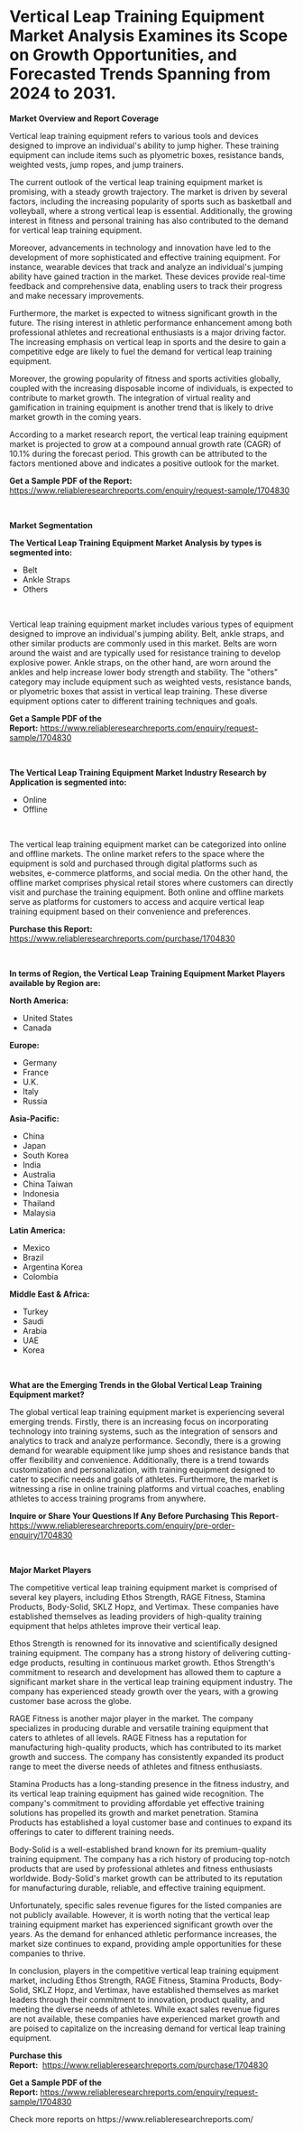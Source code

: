 <p><h1>Vertical Leap Training Equipment Market Analysis Examines its Scope on Growth Opportunities, and Forecasted Trends Spanning from 2024 to 2031.</h1></p><p><strong>Market Overview and Report Coverage</strong></p>
<p><p>Vertical leap training equipment refers to various tools and devices designed to improve an individual's ability to jump higher. These training equipment can include items such as plyometric boxes, resistance bands, weighted vests, jump ropes, and jump trainers.</p><p>The current outlook of the vertical leap training equipment market is promising, with a steady growth trajectory. The market is driven by several factors, including the increasing popularity of sports such as basketball and volleyball, where a strong vertical leap is essential. Additionally, the growing interest in fitness and personal training has also contributed to the demand for vertical leap training equipment.</p><p>Moreover, advancements in technology and innovation have led to the development of more sophisticated and effective training equipment. For instance, wearable devices that track and analyze an individual's jumping ability have gained traction in the market. These devices provide real-time feedback and comprehensive data, enabling users to track their progress and make necessary improvements.</p><p>Furthermore, the market is expected to witness significant growth in the future. The rising interest in athletic performance enhancement among both professional athletes and recreational enthusiasts is a major driving factor. The increasing emphasis on vertical leap in sports and the desire to gain a competitive edge are likely to fuel the demand for vertical leap training equipment.</p><p>Moreover, the growing popularity of fitness and sports activities globally, coupled with the increasing disposable income of individuals, is expected to contribute to market growth. The integration of virtual reality and gamification in training equipment is another trend that is likely to drive market growth in the coming years.</p><p>According to a market research report, the vertical leap training equipment market is projected to grow at a compound annual growth rate (CAGR) of 10.1% during the forecast period. This growth can be attributed to the factors mentioned above and indicates a positive outlook for the market.</p></p>
<p><strong>Get a Sample PDF of the Report:</strong> <a href="https://www.reliableresearchreports.com/enquiry/request-sample/1704830">https://www.reliableresearchreports.com/enquiry/request-sample/1704830</a></p>
<p>&nbsp;</p>
<p><strong>Market Segmentation</strong></p>
<p><strong>The Vertical Leap Training Equipment Market Analysis by types is segmented into:</strong></p>
<p><ul><li>Belt</li><li>Ankle Straps</li><li>Others</li></ul></p>
<p>&nbsp;</p>
<p><p>Vertical leap training equipment market includes various types of equipment designed to improve an individual's jumping ability. Belt, ankle straps, and other similar products are commonly used in this market. Belts are worn around the waist and are typically used for resistance training to develop explosive power. Ankle straps, on the other hand, are worn around the ankles and help increase lower body strength and stability. The "others" category may include equipment such as weighted vests, resistance bands, or plyometric boxes that assist in vertical leap training. These diverse equipment options cater to different training techniques and goals.</p></p>
<p><strong>Get a Sample PDF of the Report:</strong>&nbsp;<a href="https://www.reliableresearchreports.com/enquiry/request-sample/1704830">https://www.reliableresearchreports.com/enquiry/request-sample/1704830</a></p>
<p>&nbsp;</p>
<p><strong>The Vertical Leap Training Equipment Market Industry Research by Application is segmented into:</strong></p>
<p><ul><li>Online</li><li>Offline</li></ul></p>
<p>&nbsp;</p>
<p><p>The vertical leap training equipment market can be categorized into online and offline markets. The online market refers to the space where the equipment is sold and purchased through digital platforms such as websites, e-commerce platforms, and social media. On the other hand, the offline market comprises physical retail stores where customers can directly visit and purchase the training equipment. Both online and offline markets serve as platforms for customers to access and acquire vertical leap training equipment based on their convenience and preferences.</p></p>
<p><strong>Purchase this Report:</strong>&nbsp; <a href="https://www.reliableresearchreports.com/purchase/1704830">https://www.reliableresearchreports.com/purchase/1704830</a></p>
<p>&nbsp;</p>
<p><strong>In terms of Region, the Vertical Leap Training Equipment Market Players available by Region are:</strong></p>
<p>
    <p> <strong> North America: </strong>
        <ul>
            <li>United States</li>
            <li>Canada</li>
        </ul>
        </p> 
    <p> <strong> Europe: </strong>
        <ul>
            <li>Germany</li>
            <li>France</li>
            <li>U.K.</li>
            <li>Italy</li>
            <li>Russia</li>
        </ul>
        </p> 
    <p> <strong> Asia-Pacific: </strong>
        <ul>
            <li>China</li>
            <li>Japan</li>
            <li>South Korea</li>
            <li>India</li>
            <li>Australia</li>
            <li>China Taiwan</li>
            <li>Indonesia</li>
            <li>Thailand</li>
            <li>Malaysia</li>
        </ul>
        </p> 
    <p> <strong> Latin America: </strong>
        <ul>
            <li>Mexico</li>
            <li>Brazil</li>
            <li>Argentina Korea</li>
            <li>Colombia</li>
        </ul>
        </p> 
    <p> <strong> Middle East & Africa: </strong>
        <ul>
            <li>Turkey</li>
            <li>Saudi</li>
            <li>Arabia</li>
            <li>UAE</li>
            <li>Korea</li>
        </ul>
    </p>
    </p>
<p>&nbsp;</p>
<p><strong>What are the Emerging Trends in the Global Vertical Leap Training Equipment market?</strong></p>
<p><p>The global vertical leap training equipment market is experiencing several emerging trends. Firstly, there is an increasing focus on incorporating technology into training systems, such as the integration of sensors and analytics to track and analyze performance. Secondly, there is a growing demand for wearable equipment like jump shoes and resistance bands that offer flexibility and convenience. Additionally, there is a trend towards customization and personalization, with training equipment designed to cater to specific needs and goals of athletes. Furthermore, the market is witnessing a rise in online training platforms and virtual coaches, enabling athletes to access training programs from anywhere.</p></p>
<p><strong>Inquire or Share Your Questions If Any Before Purchasing This Report</strong>- <a href="https://www.reliableresearchreports.com/enquiry/pre-order-enquiry/1704830">https://www.reliableresearchreports.com/enquiry/pre-order-enquiry/1704830</a></p>
<p>&nbsp;</p>
<p><strong>Major Market Players</strong></p>
<p><p>The competitive vertical leap training equipment market is comprised of several key players, including Ethos Strength, RAGE Fitness, Stamina Products, Body-Solid, SKLZ Hopz, and Vertimax. These companies have established themselves as leading providers of high-quality training equipment that helps athletes improve their vertical leap.</p><p>Ethos Strength is renowned for its innovative and scientifically designed training equipment. The company has a strong history of delivering cutting-edge products, resulting in continuous market growth. Ethos Strength's commitment to research and development has allowed them to capture a significant market share in the vertical leap training equipment industry. The company has experienced steady growth over the years, with a growing customer base across the globe.</p><p>RAGE Fitness is another major player in the market. The company specializes in producing durable and versatile training equipment that caters to athletes of all levels. RAGE Fitness has a reputation for manufacturing high-quality products, which has contributed to its market growth and success. The company has consistently expanded its product range to meet the diverse needs of athletes and fitness enthusiasts.</p><p>Stamina Products has a long-standing presence in the fitness industry, and its vertical leap training equipment has gained wide recognition. The company's commitment to providing affordable yet effective training solutions has propelled its growth and market penetration. Stamina Products has established a loyal customer base and continues to expand its offerings to cater to different training needs.</p><p>Body-Solid is a well-established brand known for its premium-quality training equipment. The company has a rich history of producing top-notch products that are used by professional athletes and fitness enthusiasts worldwide. Body-Solid's market growth can be attributed to its reputation for manufacturing durable, reliable, and effective training equipment.</p><p>Unfortunately, specific sales revenue figures for the listed companies are not publicly available. However, it is worth noting that the vertical leap training equipment market has experienced significant growth over the years. As the demand for enhanced athletic performance increases, the market size continues to expand, providing ample opportunities for these companies to thrive.</p><p>In conclusion, players in the competitive vertical leap training equipment market, including Ethos Strength, RAGE Fitness, Stamina Products, Body-Solid, SKLZ Hopz, and Vertimax, have established themselves as market leaders through their commitment to innovation, product quality, and meeting the diverse needs of athletes. While exact sales revenue figures are not available, these companies have experienced market growth and are poised to capitalize on the increasing demand for vertical leap training equipment.</p></p>
<p><strong>Purchase this Report:</strong>&nbsp;&nbsp;<a href="https://www.reliableresearchreports.com/purchase/1704830">https://www.reliableresearchreports.com/purchase/1704830</a></p>
<p></p>
<p><strong>Get a Sample PDF of the Report:</strong>&nbsp;<a href="https://www.reliableresearchreports.com/enquiry/request-sample/1704830">https://www.reliableresearchreports.com/enquiry/request-sample/1704830</a></p>
<p>Check more reports on https://www.reliableresearchreports.com/</p>